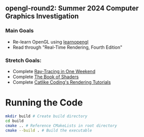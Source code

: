 ## opengl-round2: Summer 2024 Computer Graphics Investigation
### Main Goals
- Re-learn OpenGL using [learnopengl](https://learnopengl.com/Getting-started/Creating-a-window)
- Read through "Real-Time Rendering, Fourth Edition"
### Stretch Goals:
- Complete [Ray-Tracing in One Weekend](https://raytracing.github.io/)
- Complete [The Book of Shaders](https://thebookofshaders.com/)
- Complete [Catlike Coding's Rendering Tutorials](https://catlikecoding.com/unity/tutorials/rendering/)

# Running the Code
```bash
mkdir build # Create build directory
cd build 
cmake .. # Reference CMakeLists in root directory
cmake --build . # Build the executable
```
